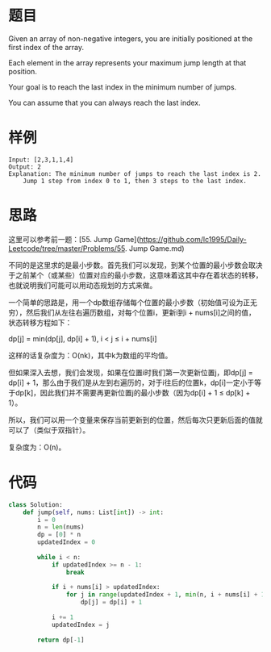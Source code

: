 # 题目
Given an array of non-negative integers, you are initially positioned at the first index of the array.

Each element in the array represents your maximum jump length at that position.

Your goal is to reach the last index in the minimum number of jumps.

You can assume that you can always reach the last index.

# 样例
```
Input: [2,3,1,1,4]
Output: 2
Explanation: The minimum number of jumps to reach the last index is 2.
    Jump 1 step from index 0 to 1, then 3 steps to the last index.
```

# 思路
这里可以参考前一题：[55. Jump Game](https://github.com/lc1995/Daily-Leetcode/tree/master/Problems/55. Jump Game.md)

不同的是这里求的是最小步数。首先我们可以发现，到某个位置的最小步数会取决于之前某个（或某些）位置对应的最小步数，这意味着这其中存在着状态的转移，也就说明我们可能可以用动态规划的方式来做。

一个简单的思路是，用一个dp数组存储每个位置的最小步数（初始值可设为正无穷），然后我们从左往右遍历数组，对每个位置i，更新i到i + nums[i]之间的值，状态转移方程如下：

dp[j] = min(dp[j], dp[i] + 1), i &lt; j &le; i + nums[i]

这样的话复杂度为：O(nk)，其中k为数组的平均值。

但如果深入去想，我们会发现，如果在位置i时我们第一次更新位置j，即dp[j] = dp[i] + 1，那么由于我们是从左到右遍历的，对于i往后的位置k，dp[i]一定小于等于dp[k]，因此我们并不需要再更新位置j的最小步数（因为dp[i] + 1 &le; dp[k] + 1）。

所以，我们可以用一个变量来保存当前更新到的位置，然后每次只更新后面的值就可以了（类似于双指针）。

复杂度为：O(n)。

# 代码
```python
class Solution:
    def jump(self, nums: List[int]) -> int:
        i = 0
        n = len(nums)
        dp = [0] * n
        updatedIndex = 0
        
        while i < n:
            if updatedIndex >= n - 1:
                break
            
            if i + nums[i] > updatedIndex:
                for j in range(updatedIndex + 1, min(n, i + nums[i] + 1)):
                    dp[j] = dp[i] + 1
            
            i += 1
            updatedIndex = j
        
        return dp[-1]
```